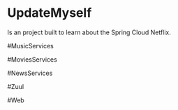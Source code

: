 # UpdateMyself
Is an project built to learn about the Spring Cloud Netflix.

#MusicServices

#MoviesServices

#NewsServices

#Zuul

#Web
